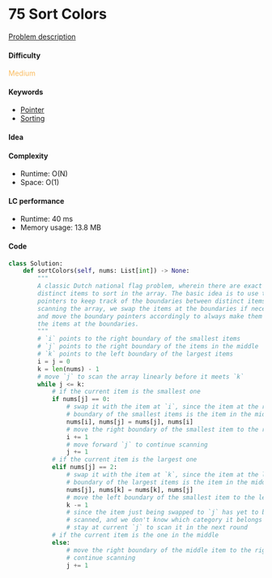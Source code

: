 75 Sort Colors
=======================
[Problem description](https://leetcode.com/problems/sort-colors/)

#### Difficulty
<span style="color:#FABC60">Medium</span>

#### Keywords
- [Pointer](../categories/pointer.md)
- [Sorting](../categories/sorting.md)
  
#### Idea


#### Complexity
- Runtime: O(N)
- Space: O(1)
  
#### LC performance
- Runtime: 40 ms
- Memory usage: 13.8 MB

#### Code
```python
class Solution:
    def sortColors(self, nums: List[int]) -> None:
        """
        A classic Dutch national flag problem, wherein there are exact three 
        distinct items to sort in the array. The basic idea is to use three 
        pointers to keep track of the boundaries between distinct items. When 
        scanning the array, we swap the items at the boundaries if necessary, 
        and move the boundary pointers accordingly to always make them point to 
        the items at the boundaries. 
        """
        # `i` points to the right boundary of the smallest items
        # `j` points to the right boundary of the items in the middle
        # `k` points to the left boundary of the largest items
        i = j = 0
        k = len(nums) - 1
        # move `j` to scan the array linearly before it meets `k`
        while j <= k:
            # if the current item is the smallest one
            if nums[j] == 0:
                # swap it with the item at `i`, since the item at the right 
                # boundary of the smallest items is the item in the middle
                nums[i], nums[j] = nums[j], nums[i]
                # move the right boundary of the smallest item to the right
                i += 1
                # move forward `j` to continue scanning
                j += 1
            # if the current item is the largest one
            elif nums[j] == 2:
                # swap it with the item at `k`, since the item at the left 
                # boundary of the largest items is the item in the middle
                nums[j], nums[k] = nums[k], nums[j]
                # move the left boundary of the smallest item to the left
                k -= 1
                # since the item just being swapped to `j` has yet to be 
                # scanned, and we don't know which category it belongs to, we 
                # stay at current `j` to scan it in the next round
            # if the current item is the one in the middle
            else:
                # move the right boundary of the middle item to the right, and 
                # continue scanning
                j += 1
```